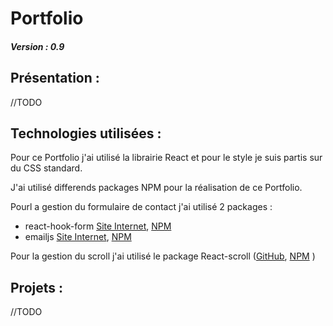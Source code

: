 # Portfolio
##### Version : 0.9

## Présentation :

//TODO


## Technologies utilisées :

Pour ce Portfolio j'ai utilisé la librairie React et pour le style je suis partis sur du CSS standard.

J'ai utilisé differends packages NPM pour la réalisation de ce Portfolio.

Pourl a gestion du formulaire de contact j'ai utilisé 2 packages : 
- react-hook-form [Site Internet](https://react-hook-form.com/), [NPM](https://react-hook-form.com/)
- emailjs [Site Internet](https://www.emailjs.com/), [NPM](https://www.npmjs.com/package/@emailjs/browser)

Pour la gestion du scroll j'ai utilisé le package React-scroll ([GitHub](https://github.com/fisshy/react-scroll), [NPM](https://www.npmjs.com/package/react-scroll) )

## Projets : 
//TODO



